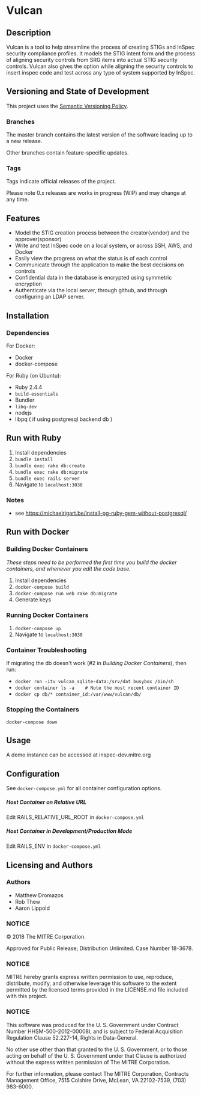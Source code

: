 # Vulcan

## Description

Vulcan is a tool to help streamline the process of creating STIGs and InSpec security compliance profiles. It models the STIG intent form and
the process of aligning security controls from SRG items into actual STIG security controls.  Vulcan also gives the option while aligning the security controls to
insert inspec code and test across any type of system supported by InSpec.  

## Versioning and State of Development
This project uses the [Semantic Versioning Policy](https://semver.org/). 

### Branches
The master branch contains the latest version of the software leading up to a new release. 

Other branches contain feature-specific updates. 

### Tags
Tags indicate official releases of the project.

Please note 0.x releases are works in progress (WIP) and may change at any time.   

## Features

* Model the STIG creation process between the creator(vendor) and the approver(sponsor)
* Write and test InSpec code on a local system, or across SSH, AWS, and Docker
* Easily view the progress on what the status is of each control
* Communicate through the application to make the best decisions on controls
* Confidential data in the database is encrypted using symmetric encryption
* Authenticate via the local server, through github, and through configuring an LDAP server.

## Installation

### Dependencies

For Docker:
  * Docker
  * docker-compose

For Ruby (on Ubuntu):
  * Ruby 2.4.4
  * `build-essentials`
  * Bundler
  * `libq-dev`
  * nodejs
  * libpq ( if using postgresql backend db )

## Run with Ruby

  1. Install dependencies
  2. `bundle install`
  3. `bundle exec rake db:create`
  4. `bundle exec rake db:migrate`
  5. `bundle exec rails server`
  6. Navigate to `localhost:3030`

### Notes

- see https://michaelrigart.be/install-pg-ruby-gem-without-postgresql/

## Run with Docker

### Building Docker Containers

_These steps need to be performed the first time you build the docker containers,
and whenever you edit the code base._

  1. Install dependencies
  2. `docker-compose build`
  3. `docker-compose run web rake db:migrate`
  4. Generate keys

### Running Docker Containers

  1. `docker-compose up`
  2. Navigate to `localhost:3030`

### Container Troubleshooting

If migrating the db doesn't work (#2 in _Building Docker Containers_), then run:
  * `docker run -itv vulcan_sqlite-data:/srv/dat busybox /bin/sh`
  * `docker container ls -a    # Note the most recent container ID`
  * `docker cp db/* container_id:/var/www/vulcan/db/`

### Stopping the Containers

`docker-compose down`

## Usage

A demo instance can be accessed at inspec-dev.mitre.org

## Configuration

See `docker-compose.yml` for all container configuration options.

##### Host Container on Relative URL

Edit RAILS\_RELATIVE\_URL\_ROOT in `docker-compose.yml`

##### Host Container in Development/Production Mode

Edit RAILS\_ENV in `docker-compose.yml`

## Licensing and Authors

### Authors
- Matthew Dromazos
- Rob Thew
- Aaron Lippold

### NOTICE 

© 2018 The MITRE Corporation.  

Approved for Public Release; Distribution Unlimited. Case Number 18-3678.  

### NOTICE
MITRE hereby grants express written permission to use, reproduce, distribute, modify, and otherwise leverage this software to the extent permitted by the licensed terms provided in the LICENSE.md file included with this project.

### NOTICE  

This software was produced for the U. S. Government under Contract Number HHSM-500-2012-00008I, and is subject to Federal Acquisition Regulation Clause 52.227-14, Rights in Data-General.  

No other use other than that granted to the U. S. Government, or to those acting on behalf of the U. S. Government under that Clause is authorized without the express written permission of The MITRE Corporation. 

For further information, please contact The MITRE Corporation, Contracts Management Office, 7515 Colshire Drive, McLean, VA  22102-7539, (703) 983-6000.   
